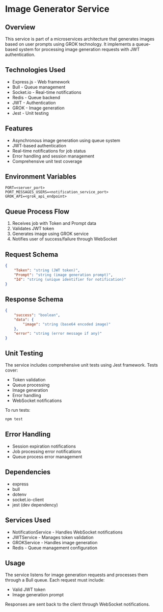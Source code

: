 


          
# Image Generator Service

## Overview
This service is part of a microservices architecture that generates images based on user prompts using GROK technology. It implements a queue-based system for processing image generation requests with JWT authentication.

## Technologies Used
- Express.js - Web framework
- Bull - Queue management
- Socket.io - Real-time notifications
- Redis - Queue backend
- JWT - Authentication
- GROK - Image generation
- Jest - Unit testing

## Features
- Asynchronous image generation using queue system
- JWT-based authentication
- Real-time notifications for job status
- Error handling and session management
- Comprehensive unit test coverage

## Environment Variables
```env
PORT=<server_port>
PORT_MESSAGES_USERS=<notification_service_port>
GROK_API=<grok_api_endpoint>
```

## Queue Process Flow
1. Receives job with Token and Prompt data
2. Validates JWT token
3. Generates image using GROK service
4. Notifies user of success/failure through WebSocket

## Request Schema
```json
{
    "Token": "string (JWT token)",
    "Prompt": "string (image generation prompt)",
    "Id": "string (unique identifier for notification)"
}
```

## Response Schema
```json
{
    "success": "boolean",
    "data": {
        "image": "string (base64 encoded image)"
    },
    "error": "string (error message if any)"
}
```

## Unit Testing
The service includes comprehensive unit tests using Jest framework. Tests cover:
- Token validation
- Queue processing
- Image generation
- Error handling
- WebSocket notifications

To run tests:
```bash
npm test
```

## Error Handling
- Session expiration notifications
- Job processing error notifications
- Queue process error management

## Dependencies
- express
- bull
- dotenv
- socket.io-client
- jest (dev dependency)

## Services Used
- NotificationService - Handles WebSocket notifications
- JWTService - Manages token validation
- GROKService - Handles image generation
- Redis - Queue management configuration

## Usage
The service listens for image generation requests and processes them through a Bull queue. Each request must include:
- Valid JWT token
- Image generation prompt

Responses are sent back to the client through WebSocket notifications.
        